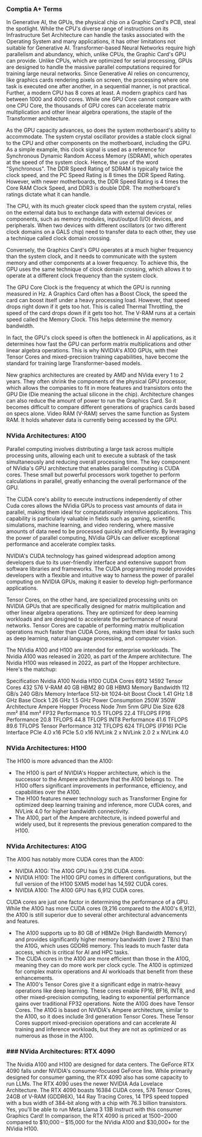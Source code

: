 ### Comptia A+ Terms

In Generative AI, the GPUs, the physical chip on a Graphic Card's PCB, steal the spotlight. While the CPU's diverse range of instructions on its Infrastructure Set Architecture can handle the tasks associated with the Operating System and many applications, it has other limitations not suitable for Generative AI. Transformer-based Neural Networks require high parallelism and abundancy, which, unlike CPUs, the Graphic Card's GPU can provide. Unlike CPUs, which are optimized for serial processing, GPUs are designed to handle the massive parallel computations required for training large neural networks. Since Generative AI relies on concurrency, like graphics cards rendering pixels on screen, the processing where one task is executed one after another, in a sequential manner, is not practical. Further, a modern CPU has 8 cores at least. A modern graphics card has between 1000 and 4000 cores. While one GPU Core cannot compare with one CPU Core, the thousands of GPU cores can accelerate matrix multiplication and other linear algebra operations, the staple of the Transformer architecture.

As the GPU capacity advances, so does the system motherboard's ability to accommodate. The system crystal oscillator provides a stable clock signal to the CPU and other components on the motherboard, including the GPU. As a simple example, this clock signal is used as a reference for Synchronous Dynamic Random Access Memory (SDRAM), which operates at the speed of the system clock. Hence, the use of the word "Synchronous". The DDR Speed Rating of SDRAM is typically twice the clock speed, and the PC Speed Rating is 8 times the DDR Speed Rating. However, with newer motherboards, the DDR Speed Rating is 4 times the Core RAM Clock Speed, and DDR3 is double DDR. The motherboard's ratings dictate what it can handle.

The CPU, with its much greater clock speed than the system crystal, relies on the external data bus to exchange data with external devices or components, such as memory modules, input/output (I/O) devices, and peripherals. When two devices with different oscillators (or two different clock domains on a GALS chip) need to transfer data to each other, they use a technique called clock domain crossing.

Conversely, the Graphics Card's GPU operates at a much higher frequency than the system clock, and it needs to communicate with the system memory and other components at a lower frequency. To achieve this, the GPU uses the same technique of clock domain crossing, which allows it to operate at a different clock frequency than the system clock.

The GPU Core Clock is the frequency at which the GPU is running measured in Hz. A Graphics Card often has a Boost Clock, the speed the card can boost itself under a heavy processing load. However, that speed drops right down if it gets too hot. This is called Thermal Throttling, the speed of the card drops down if it gets too hot. The V-RAM runs at a certain speed called the Memory Clock. This helps determine the memory bandwidth.

In fact, the GPU's clock speed is often the bottleneck in AI applications, as it determines how fast the GPU can perform matrix multiplications and other linear algebra operations. This is why NVIDIA's A100 GPUs, with their Tensor Cores and mixed-precision training capabilities, have become the standard for training large Transformer-based models.

New graphics architectures are created by AMD and NVida every 1 to 2 years. They often shrink the components of the physical GPU processor, which allows the companies to fit in more features and transistors onto the GPU Die (Die meaning the actual silicone in the chip). Architecture changes can also reduce the amount of power to run the Graphics Card. So it becomes difficult to compare different generations of graphics cards based on specs alone. Video RAM (V-RAM) serves the same function as System RAM. It holds whatever data is currently being accessed by the GPU.

### NVida Architectures: A100

Parallel computing involves distributing a large task across multiple processing units, allowing each unit to execute a subtask of the task simultaneously and reducing overall processing time. The key component of NVidia's GPU architecture that enables parallel computing is CUDA cores. These small but powerful processors work together to perform calculations in parallel, greatly enhancing the overall performance of the GPU.

The CUDA core's ability to execute instructions independently of other Cuda cores allows the NVidia GPUs to process vast amounts of data in parallel, making them ideal for computationally intensive applications. This capability is particularly valuable in fields such as gaming, scientific simulations, machine learning, and video rendering, where massive amounts of data need to be processed quickly and efficiently. By leveraging the power of parallel computing, NVidia GPUs can deliver exceptional performance and accelerate complex tasks.

NVIDIA's CUDA technology has gained widespread adoption among developers due to its user-friendly interface and extensive support from software libraries and frameworks. The CUDA programming model provides developers with a flexible and intuitive way to harness the power of parallel computing on NVIDIA GPUs, making it easier to develop high-performance applications. 

Tensor Cores, on the other hand, are specialized processing units on NVIDIA GPUs that are specifically designed for matrix multiplication and other linear algebra operations. They are optimized for deep learning workloads and are designed to accelerate the performance of neural networks. Tensor Cores are capable of performing matrix multiplication operations much faster than CUDA Cores, making them ideal for tasks such as deep learning, natural language processing, and computer vision.

The NVidia A100 and H100 are intended for enterprise workloads. The Nvidia A100 was released in 2020, as part of the Ampere architecture. The Nvidia H100 was released in 2022, as part of the Hopper architecture. Here's the matchup:

Specification	    Nvidia A100 	    Nvidia H100
CUDA Cores	        6912	            14592
Tensor Cores	    432         	    576
V-RAM	            40 GB HBM2	        80 GB HBM3
Memory Bandwidth	112 GB/s	        240 GB/s
Memory Interface	512-bit	            1024-bit
Boost Clock	        1.41 GHz	        1.8 GHz
Base Clock	        1.26 GHz	        1.5 GHz
Power Consumption	250W	            350W
Architecture	    Ampere	            Hopper
Process Node	    7nm         	    5nm
GPU Die Size	    628 mm²	            814 mm²
FP32 Performance	10.5 TFLOPS     	22.4 TFLOPS
FP16 Performance	20.8 TFLOPS	        44.8 TFLOPS
INT8 Performance	41.6 TFLOPS	        89.6 TFLOPS
Tensor Performance	312 TFLOPS          624 TFLOPS (FP16)
PCIe Interface	    PCIe 4.0 x16	    PCIe 5.0 x16
NVLink	            2 x NVLink 2.0	    2 x NVLink 4.0

### NVida Architectures: H100

The H100 is more advanced than the A100:

- The H100 is part of NVIDIA's Hopper architecture, which is the successor to the Ampere architecture that the A100 belongs to. The H100 offers significant improvements in performance, efficiency, and capabilities over the A100.
- The H100 features newer technology such as Transformer Engine for optimized deep learning training and inference, more CUDA cores, and NVLink 4.0 for higher bandwidth connectivity.
- The A100, part of the Ampere architecture, is indeed powerful and widely used, but it represents the previous generation compared to the H100.

### NVida Architectures: A10G

The A10G has notably more CUDA cores than the A100:

- NVIDIA A10G: The A10G GPU has 9,216 CUDA cores.
- NVIDIA H100: The H100 GPU comes in different configurations, but the full version of the H100 SXM5 model has 14,592 CUDA cores.
- NVIDIA A100: The A100 GPU has 6,912 CUDA cores.

CUDA cores are just one factor in determining the performance of a GPU. While the A10G has more CUDA cores (9,216 compared to the A100's 6,912), the A100 is still superior due to several other architectural advancements and features.

- The A100 supports up to 80 GB of HBM2e (High Bandwidth Memory) and provides significantly higher memory bandwidth (over 2 TB/s) than the A10G, which uses GDDR6 memory. This leads to much faster data access, which is critical for AI and HPC tasks.
- The CUDA cores in the A100 are more efficient than those in the A10G, meaning they can do more work per clock cycle. The A100 is optimized for complex matrix operations and AI workloads that benefit from these enhancements.
- The A100's Tensor Cores give it a significant edge in matrix-heavy operations like deep learning. These cores enable FP16, BF16, INT8, and other mixed-precision computing, leading to exponential performance gains over traditional FP32 operations. Note the A10G does have Tensor Cores. The A10G is based on NVIDIA's Ampere architecture, similar to the A100, so it does include 3rd generation Tensor Cores. These Tensor Cores support mixed-precision operations and can accelerate AI training and inference workloads, but they are not as optimized or as numerous as those in the A100.

### ### NVida Architectures: RTX 4090

The Nvidia A100 and H100 are designed for data centers. The GeForce RTX 4090 falls under NVIDIA's consumer-focused GeForce line. While primarily designed for consumer gaming, the RTX 4090 also has some capacity to run LLMs. The RTX 4090 uses the newer NVIDIA Ada Lovelace Architecture. The RTX 4090 boasts 16384 CUDA cores, 576 Tensor Cores, 24GB of V-RAM (GDDR6X), 144 Ray Tracing Cores, 14 TPS speed topped with a bus width of 384-bit along with a chip with 76.3 billion transistors. Yes, you'll be able to run Meta Llama 3 13B Instruct with this consumer Graphics Card! In comparison, the RTX 4090 is priced at $1500-$2000 compared to $10,000 – $15,000 for the NVidia A100 and $30,000+ for the NVidia H100.

